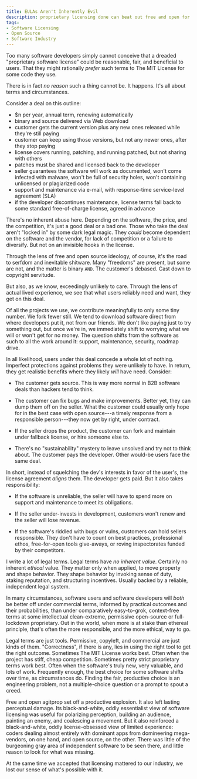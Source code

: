 ```yaml
---
title: EULAs Aren't Inherently Evil
description: proprietary licensing done can beat out free and open for users
tags:
- Software Licensing
- Open Source
- Software Industry
---
```


Too many software developers simply cannot conceive that a dreaded "proprietary software license" could be reasonable, fair, and beneficial to users.  That they might rationally _prefer_ such terms to The MIT License for some code they use.

There is in fact _no reason_ such a thing cannot be.  It happens.  It's all about terms and circumstances.

Consider a deal on this outline:
- $n per year, annual term, renewing automatically
- binary and source delivered via Web download
- customer gets the current version plus any new ones released while they're still paying
- customer can keep using those versions, but not any newer ones, after they stop paying
- license covers running, patching, and running patched, but not sharing with others
- patches must be shared and licensed back to the developer
- seller guarantees the software will work as documented, won't come infected with malware, won't be full of security holes, won't containing unlicensed or plagiarized code
- support and maintenance via e-mail, with response-time service-level agreement (SLA)
- if the developer discontinues maintenance, license terms fall back to some standard free-of-charge license, agreed in advance

There's no inherent abuse here.  Depending on the software, the price, and the competition, it's just a good deal or a bad one.  Those who take the deal aren't "locked in" by some dark legal magic.  They _could_ become dependent on the software and the vendor, for lack of competition or a failure to diversify.  But not on an invisible hooks in the license.

Through the lens of free and open source ideology, of course, it's the road to serfdom and inevitable shitware.  Many "freedoms" are present, but some are not, and the matter is binary `AND`.  The customer's debased.  Cast down to copyright servitude.

But also, as we know, exceedingly unlikely to care.  Through the lens of actual lived experience, we see that what users reliably need and want, they get on this deal.

Of all the projects we use, we contribute meaningfully to only some tiny number.  We fork fewer still.  We tend to download software direct from where developers put it, not from our friends.  We don't like paying just to try something out, but once we're in, we immediately shift to worrying what we will or won't get for no money.  The question shifts from the software as such to all the work around it: support, maintenance, security, roadmap drive.

In all likelihood, users under this deal concede a whole lot of nothing.  Imperfect protections against problems they were unlikely to have.  In return, they get realistic benefits where they likely _will_ have need.  Consider:

- The customer gets source.  This is way more normal in B2B software deals than hackers tend to think.

- The customer can fix bugs and make improvements.  Better yet, they can dump them off on the seller.  What the customer could usually only hope for in the best case with open source---a timely response from a responsible person---they now get by right, under contract.

- If the seller drops the product, the customer can fork and maintain under fallback license, or hire someone else to.

- There's no "sustainability" mystery to leave unsolved and try not to think about.  The customer pays the developer.  Other would-be users face the same deal.

In short, instead of squelching the dev's interests in favor of the user's, the license agreement _aligns_ them.  The developer gets paid.  But it also takes responsibility:

- If the software is unreliable, the seller will have to spend more on support and maintenance to meet its obligations.

- If the seller under-invests in development, customers won't renew and the seller will lose revenue.

- If the software's riddled with bugs or vulns, customers can hold sellers responsible.  They don't have to count on best practices, professional ethos, free-for-open tools give-aways, or roving inspectorates funded by their competitors.

I write a lot of legal terms.  Legal terms have _no inherent value_.  Certainly no inherent _ethical_ value.  They matter only when applied, to move property and shape behavior.  They shape behavior by invoking sense of duty, staking reputation, and structuring incentives.  Usually backed by a reliable, independent legal system.

In many circumstances, software users and software developers will _both_ be better off under commercial terms, informed by practical outcomes and their probabilities, than under comparatively easy-to-grok, context-free terms at some intellectual clean-extreme, permissive open-source or full-lockdown proprietary.  Out in the world, when more is at stake than ethereal principle, that's often the more responsible, and the more ethical, way to go.

Legal terms are just tools.  Permissive, copyleft, and commercial are just kinds of them.  "Correctness", if there is any, lies in using the right tool to get the right outcome.  Sometimes The MIT License works best.  Often when the project has stiff, cheap competition.  Sometimes pretty strict proprietary terms work best.  Often when the software's truly new, very valuable, and lots of work.  Frequently enough, the best choice for some software shifts over time, as circumstances do.  Finding the fair, productive choice is an engineering problem, not a multiple-choice question or a prompt to spout a creed.

Free and open agitprop set off a productive explosion.  It also left lasting perceptual damage.  Its black-and-white, oddly essentialist view of software licensing was useful for polarizing perception, building an audience, painting an enemy, and coalescing a movement.  But it also reinforced a black-and-white, oddly license-obsessed view of limited experience: coders dealing almost entirely with dominant apps from domineering mega-vendors, on one hand, and open source, on the other.  There was little of the burgeoning gray area of independent software to be seen there, and little reason to look for what was missing.

At the same time we accepted that licensing mattered to our industry, we lost our sense of what's possible with it.
